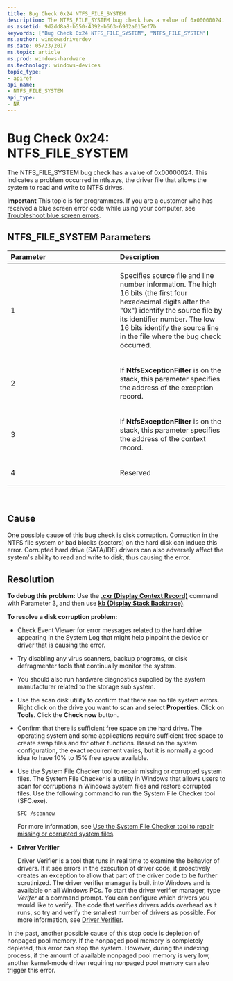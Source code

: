 ```yaml
---
title: Bug Check 0x24 NTFS_FILE_SYSTEM
description: The NTFS_FILE_SYSTEM bug check has a value of 0x00000024. This indicates a problem occurred in ntfs.sys, the driver file that allows the system to read and write to NTFS drives.
ms.assetid: 9d2dd8a8-b550-4392-b663-6902a015ef7b
keywords: ["Bug Check 0x24 NTFS_FILE_SYSTEM", "NTFS_FILE_SYSTEM"]
ms.author: windowsdriverdev
ms.date: 05/23/2017
ms.topic: article
ms.prod: windows-hardware
ms.technology: windows-devices
topic_type:
- apiref
api_name:
- NTFS_FILE_SYSTEM
api_type:
- NA
---
```


# Bug Check 0x24: NTFS\_FILE\_SYSTEM


The NTFS\_FILE\_SYSTEM bug check has a value of 0x00000024. This indicates a problem occurred in ntfs.sys, the driver file that allows the system to read and write to NTFS drives.

**Important** This topic is for programmers. If you are a customer who has received a blue screen error code while using your computer, see [Troubleshoot blue screen errors](http://windows.microsoft.com/windows-10/troubleshoot-blue-screen-errors).

## NTFS\_FILE\_SYSTEM Parameters


<table>
<colgroup>
<col width="50%" />
<col width="50%" />
</colgroup>
<thead>
<tr class="header">
<th align="left">Parameter</th>
<th align="left">Description</th>
</tr>
</thead>
<tbody>
<tr class="odd">
<td align="left"><p>1</p></td>
<td align="left"><p>Specifies source file and line number information. The high 16 bits (the first four hexadecimal digits after the &quot;0x&quot;) identify the source file by its identifier number. The low 16 bits identify the source line in the file where the bug check occurred.</p></td>
</tr>
<tr class="even">
<td align="left"><p>2</p></td>
<td align="left"><p>If <strong>NtfsExceptionFilter</strong> is on the stack, this parameter specifies the address of the exception record.</p></td>
</tr>
<tr class="odd">
<td align="left"><p>3</p></td>
<td align="left"><p>If <strong>NtfsExceptionFilter</strong> is on the stack, this parameter specifies the address of the context record.</p></td>
</tr>
<tr class="even">
<td align="left"><p>4</p></td>
<td align="left"><p>Reserved</p></td>
</tr>
</tbody>
</table>

 

Cause
-----

One possible cause of this bug check is disk corruption. Corruption in the NTFS file system or bad blocks (sectors) on the hard disk can induce this error. Corrupted hard drive (SATA/IDE) drivers can also adversely affect the system's ability to read and write to disk, thus causing the error.

Resolution
----------

**To debug this problem:** Use the [**.cxr (Display Context Record)**](-cxr--display-context-record-.md) command with Parameter 3, and then use [**kb (Display Stack Backtrace)**](k--kb--kc--kd--kp--kp--kv--display-stack-backtrace-.md).

**To resolve a disk corruption problem:**

-   Check Event Viewer for error messages related to the hard drive appearing in the System Log that might help pinpoint the device or driver that is causing the error.

-   Try disabling any virus scanners, backup programs, or disk defragmenter tools that continually monitor the system.

-   You should also run hardware diagnostics supplied by the system manufacturer related to the storage sub system.

-   Use the scan disk utility to confirm that there are no file system errors. Right click on the drive you want to scan and select **Properties**. Click on **Tools**. Click the **Check now** button.
-   Confirm that there is sufficient free space on the hard drive. The operating system and some applications require sufficient free space to create swap files and for other functions. Based on the system configuration, the exact requirement varies, but it is normally a good idea to have 10% to 15% free space available.

-   Use the System File Checker tool to repair missing or corrupted system files. The System File Checker is a utility in Windows that allows users to scan for corruptions in Windows system files and restore corrupted files. Use the following command to run the System File Checker tool (SFC.exe).

    ```
    SFC /scannow
    ```

    For more information, see [Use the System File Checker tool to repair missing or corrupted system files](https://support.microsoft.com/kb/929833).

-   **Driver Verifier**

    Driver Verifier is a tool that runs in real time to examine the behavior of drivers. If it see errors in the execution of driver code, it proactively creates an exception to allow that part of the driver code to be further scrutinized. The driver verifier manager is built into Windows and is available on all Windows PCs. To start the driver verifier manager, type *Verifer* at a command prompt. You can configure which drivers you would like to verify. The code that verifies drivers adds overhead as it runs, so try and verify the smallest number of drivers as possible. For more information, see [Driver Verifier](https://msdn.microsoft.com/library/windows/hardware/ff545448).

In the past, another possible cause of this stop code is depletion of nonpaged pool memory. If the nonpaged pool memory is completely depleted, this error can stop the system. However, during the indexing process, if the amount of available nonpaged pool memory is very low, another kernel-mode driver requiring nonpaged pool memory can also trigger this error.

 

 




